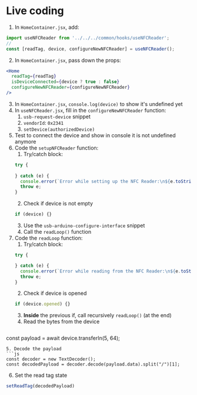 # Live coding

1. In `HomeContainer.jsx`, add:
  ```jsx
  import useNFCReader from '../../../common/hooks/useNFCReader';
  //
  const [readTag, device, configureNewNFCReader] = useNFCReader();
  ```
2. In `HomeContainer.jsx`, pass down the props:
  ```jsx
  <Home
    readTag={readTag}
    isDeviceConnected={device ? true : false}
    configureNewNFCReader={configureNewNFCReader}
  />
  ```
3. In `HomeContainer.jsx`, `console.log(device)` to show it's undefined yet
4. In `useNFCReader.jsx`, fill in the `configureNewNFCReader` function:
   1. `usb-request-device` snippet
   2. `vendorId`: `0x2341`
   3. `setDevice(authorizedDevice)`
5. Test to connect the device and show in console it is not undefined anymore
6. Code the `setupNFCReader` function:
   1. Try/catch block:
    ```js
    try {
      
    } catch (e) {
      console.error(`Error while setting up the NFC Reader:\n${e.toString()}`);
      throw e;
    }
    ```
   2. Check if device is not empty
    ```js
    if (device) {}
    ```
   3. Use the `usb-arduino-configure-interface` snippet
   4. Call the `readLoop()` function
7. Code the `readLoop` function:
   1. Try/catch block:
    ```js
    try {

    } catch (e) {
      console.error(`Error while reading from the NFC Reader:\n${e.toString()}`);
      throw e;
    }
   ```
   2. Check if device is opened
    ```js
    if (device.opened) {}
    ```
   3. **Inside** the previous if, call recursively `readLoop()` (at the end)
   4. Read the bytes from the device
   ```js
  const payload = await device.transferIn(5, 64);
   ```
   5. Decode the payload
   ```js
  const decoder = new TextDecoder();
  const decodedPayload = decoder.decode(payload.data).split("/")[1];
   ``` 
   6. Set the read tag state
   ```js
  setReadTag(decodedPayload)
   ```
